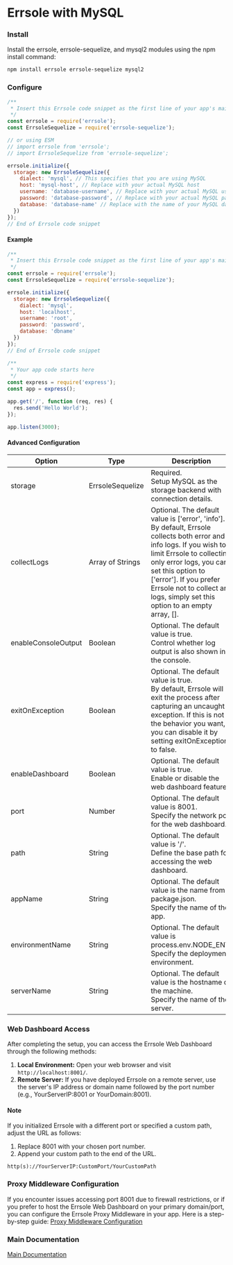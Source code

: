 # Errsole with MySQL

### Install

Install the errsole, errsole-sequelize, and mysql2 modules using the npm install command:

```bash
npm install errsole errsole-sequelize mysql2
```

### Configure

```javascript
/**
 * Insert this Errsole code snippet as the first line of your app's main file
 */
const errsole = require('errsole');
const ErrsoleSequelize = require('errsole-sequelize');

// or using ESM
// import errsole from 'errsole';
// import ErrsoleSequelize from 'errsole-sequelize';

errsole.initialize({
  storage: new ErrsoleSequelize({
    dialect: 'mysql', // This specifies that you are using MySQL
    host: 'mysql-host', // Replace with your actual MySQL host
    username: 'database-username', // Replace with your actual MySQL username
    password: 'database-password', // Replace with your actual MySQL password
    database: 'database-name' // Replace with the name of your MySQL database
  })
});
// End of Errsole code snippet
```

#### Example

```javascript
/**
 * Insert this Errsole code snippet as the first line of your app's main file
 */
const errsole = require('errsole');
const ErrsoleSequelize = require('errsole-sequelize');

errsole.initialize({
  storage: new ErrsoleSequelize({
    dialect: 'mysql',
    host: 'localhost',
    username: 'root',
    password: 'password',
    database: 'dbname'
  })
});
// End of Errsole code snippet

/**
 * Your app code starts here
 */
const express = require('express');
const app = express();

app.get('/', function (req, res) {
  res.send('Hello World');
});

app.listen(3000);
```

#### Advanced Configuration

| **Option**          	| **Type**         	| **Description**                                                                                                                                                                                                                                                                                            	|
|---------------------	|------------------	|------------------------------------------------------------------------------------------------------------------------------------------------------------------------------------------------------------------------------------------------------------------------------------------------------------	|
| storage             	| ErrsoleSequelize 	| Required.<br>Setup MySQL as the storage backend with connection details.                                                                                                                                                                                                                                   	|
| collectLogs         	| Array of Strings 	| Optional. The default value is ['error', 'info'].<br>By default, Errsole collects both error and info logs. If you wish to limit Errsole to collecting only error logs, you can set this option to ['error']. If you prefer Errsole not to collect any logs, simply set this option to an empty array, []. 	|
| enableConsoleOutput 	| Boolean          	| Optional. The default value is true.<br>Control whether log output is also shown in the console.                                                                                                                                                                                                           	|
| exitOnException     	| Boolean          	| Optional. The default value is true.<br>By default, Errsole will exit the process after capturing an uncaught exception. If this is not the behavior you want, you can disable it by setting exitOnException to false.                                                                                     	|
| enableDashboard     	| Boolean          	| Optional. The default value is true.<br>Enable or disable the web dashboard feature.                                                                                                                                                                                                                       	|
| port                	| Number           	| Optional. The default value is 8001.<br>Specify the network port for the web dashboard.                                                                                                                                                                                                                    	|
| path                	| String           	| Optional. The default value is '/'.<br>Define the base path for accessing the web dashboard.                                                                                                                                                                                                               	|
| appName             	| String           	| Optional. The default value is the name from package.json.<br>Specify the name of the app.                                                                                                                                                                                                                 	|
| environmentName     	| String           	| Optional. The default value is process.env.NODE_ENV.<br>Specify the deployment environment.                                                                                                                                                                                                                	|
| serverName          	| String           	| Optional. The default value is the hostname of the machine.<br>Specify the name of the server.                                                                                                                                                                                                             	|

### Web Dashboard Access

After completing the setup, you can access the Errsole Web Dashboard through the following methods:

1. **Local Environment:** Open your web browser and visit `http://localhost:8001/`.
2. **Remote Server:** If you have deployed Errsole on a remote server, use the server's IP address or domain name followed by the port number (e.g., YourServerIP:8001 or YourDomain:8001).

#### Note

If you initialized Errsole with a different port or specified a custom path, adjust the URL as follows:

1. Replace 8001 with your chosen port number.
2. Append your custom path to the end of the URL.

`http(s)://YourServerIP:CustomPort/YourCustomPath`

### Proxy Middleware Configuration

If you encounter issues accessing port 8001 due to firewall restrictions, or if you prefer to host the Errsole Web Dashboard on your primary domain/port, you can configure the Errsole Proxy Middleware in your app. Here is a step-by-step guide: [Proxy Middleware Configuration](/docs/proxy-middleware-configuration.md)

### Main Documentation

[Main Documentation](/README.md)
